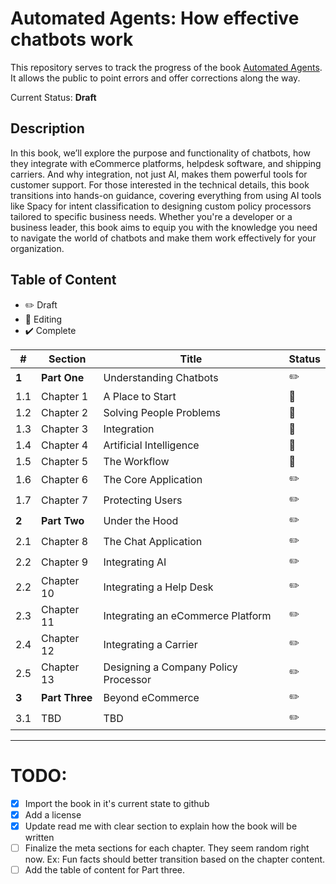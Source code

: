 # Automated Agents: How effective chatbots work

This repository serves to track the progress of the book [Automated Agents](https://www.automatedagentsbook.com/). It allows the public to point errors and offer corrections along the way.

Current Status: **Draft**

## Description

In this book, we’ll explore the purpose and functionality of chatbots, how they integrate with eCommerce platforms, helpdesk software, and shipping carriers. And why integration, not just AI, makes them powerful tools for customer support. For those interested in the technical details, this book transitions into hands-on guidance, covering everything from using AI tools like Spacy for intent classification to designing custom policy processors tailored to specific business needs. Whether you're a developer or a business leader, this book aims to equip you with the knowledge you need to navigate the world of chatbots and make them work effectively for your organization.


## Table of Content

* :pencil2: Draft 
* :bookmark_tabs: Editing
* :heavy_check_mark: Complete

| # | Section | Title | Status |
|---| ------- | ----- | ------ |
| **1** | **Part One** | Understanding Chatbots  | :pencil2: |
| 1.1 | Chapter 1 | A Place to Start | :bookmark_tabs: | 
| 1.2 | Chapter 2 | Solving People Problems | :bookmark_tabs: | 
| 1.3 | Chapter 3 | Integration| :bookmark_tabs: | 
| 1.4 | Chapter 4 | Artificial Intelligence | :bookmark_tabs: | 
| 1.5 | Chapter 5 | The Workflow | :bookmark_tabs:  |
| 1.6 | Chapter 6 | The Core Application | :pencil2: |
| 1.7 | Chapter 7 | Protecting Users | :pencil2: |
| **2** | **Part Two** | Under the Hood  | :pencil2: |
| 2.1 | Chapter 8 | The Chat Application | :pencil2: |
| 2.2 | Chapter 9 | Integrating AI | :pencil2: | 
| 2.2 | Chapter 10 | Integrating a Help Desk | :pencil2: | 
| 2.3 | Chapter 11 | Integrating an eCommerce Platform | :pencil2: | 
| 2.4 | Chapter 12 | Integrating a Carrier | :pencil2: | 
| 2.5 | Chapter 13 | Designing a Company Policy Processor | :pencil2: | 
| **3** | **Part Three** | Beyond eCommerce | :pencil2: |
| 3.1 | TBD | TBD | :pencil2: |

---


# TODO:

- [x] Import the book in it's current state to github
- [x] Add a license
- [x] Update read me with clear section to explain how the book will be written
- [ ] Finalize the meta sections for each chapter. They seem random right now. Ex: Fun facts should better transition based on the chapter content.
- [ ] Add the table of content for Part three. 